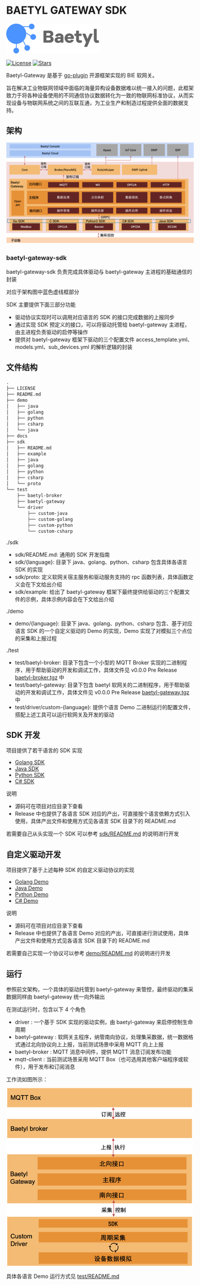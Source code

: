 # BAETYL GATEWAY SDK
[![Baetyl-logo](./docs/logo_with_name.png)](https://baetyl.io)

[![License](https://img.shields.io/github/license/baetyl/baetyl-gateway-sdk?color=blue)](LICENSE)
[![Stars](https://img.shields.io/github/stars/baetyl/baetyl-gateway-sdk?style=social)](Stars)

Baetyl-Gateway 是基于 [go-plugin](https://github.com/hashicorp/go-plugin) 开源框架实现的 BIE 软网关。

旨在解决工业物联网领域中面临的海量异构设备数据难以统一接入的问题，此框架致力于将各种设备使用的不同通信协议数据转化为一致的物联网标准协议，从而实现设备与物联网系统之间的互联互通，为工业生产和制造过程提供全面的数据支持。

## 架构
![Baetyl-logo](./docs/baetyl-gateway.png)

### baetyl-gateway-sdk
baetyl-gateway-sdk 负责完成具体驱动与 baetyl-gateway 主进程的基础通信的封装

对应于架构图中蓝色虚线框部分

SDK 主要提供下面三部分功能
* 驱动协议实现时可以调用对应语言的 SDK 的接口完成数据的上报同步
* 通过实现 SDK 预定义的接口，可以将驱动托管给 baetyl-gateway 主进程，由主进程负责驱动的启停等操作
* 提供对 baetyl-gateway 框架下驱动的三个配置文件 access_template.yml、models.yml、sub_devices.yml 的解析逻辑的封装

## 文件结构
```
.
├── LICENSE
├── README.md
├── demo
│   ├── java
│   ├── golang
│   ├── python
│   ├── csharp
│   └── java
├── docs
├── sdk
│   ├── README.md
│   ├── example
│   ├── java
│   ├── golang
│   ├── python
│   ├── csharp
│   └── proto
└── test
    ├── baetyl-broker
    ├── baetyl-gateway
    └── driver
        ├── custom-java
        ├── custom-golang
        ├── custom-python
        └── custom-csharp
```
./sdk
* sdk/README.md: 通用的 SDK 开发指南  
* sdk/{language}: 目录下 java、golang、python、csharp 包含具体各语言 SDK 的实现
* sdk/proto: 定义软网关宿主服务和驱动服务支持的 rpc 函数列表，具体函数定义会在下文给出介绍
* sdk/example: 给出了 baetyl-gateway 框架下最终提供给驱动的三个配置文件的示例，具体示例内容会在下文给出介绍

./demo
* demo/{language}: 目录下 java、golang、python、csharp 包含、基于对应语言 SDK 的一个自定义驱动的 Demo 的实现，Demo 实现了对模拟三个点位的采集和上报过程

./test
* test/baetyl-broker: 目录下包含一个小型的 MQTT Broker 实现的二进制程序，用于帮助驱动的开发和调试工作，具体文件见 v0.0.0 Pre Release [baetyl-broker.tgz](https://github.com/baetyl/baetyl-gateway-sdk/releases/download/v0.0.0/baetyl-broker.tgz) 中
* test/baetyl-gateway: 目录下包含 baetyl 软网关的二进制程序，用于帮助驱动的开发和调试工作，具体文件见 v0.0.0 Pre Release [baetyl-gateway.tgz](https://github.com/baetyl/baetyl-gateway-sdk/releases/download/v0.0.0/baetyl-gateway.tgz) 中
* test/driver/custom-{language}: 提供个语言 Demo 二进制运行的配置文件，搭配上述工具可以运行软网关及开发的驱动

## SDK 开发
项目提供了若干语言的 SDK 实现

* [Golang SDK](./sdk/golang)
* [Java SDK](./sdk/java)
* [Python SDK](./sdk/pyhton)
* [C# SDK](./sdk/csharp)

说明

* 源码可在项目对应目录下查看
* Release 中也提供了各语言 SDK 对应的产出，可直接按个语言依赖方式引入使用，具体产出文件和使用方式见各语言 SDK 目录下的 README.md

若需要自己从头实现一个 SDK 可以参考 [sdk/README.md](./sdk/README.md) 的说明进行开发

## 自定义驱动开发
项目提供了基于上述每种 SDK 的自定义驱动协议的实现

* [Golang Demo](./demo/golang)
* [Java Demo](./demo/java)
* [Python Demo](./demo/pyhton)
* [C# Demo](./demo/csharp)

说明

* 源码可在项目对应目录下查看
* Release 中也提供了各语言 Demo 对应的产出，可直接进行测试使用，具体产出文件和使用方式见各语言 SDK 目录下的 README.md

若需要自己实现一个协议可以参考 [demo/README.md](./demo/README.md) 的说明进行开发

## 运行
参照前文架构，一个具体的驱动托管到 baetyl-gateway 来管控，最终驱动的集采数据同样由 baetyl-gateway 统一向外输出

在测试运行时，包含以下 4 个角色

* driver : 一个基于 SDK 实现的驱动实例，由 baetyl-gateway 来启停控制生命周期
* baetyl-gateway : 软网关主程序，纳管南向协议，处理集采数据，统一数据格式通过北向协议向上上报，当前测试场景中采用 MQTT 向上上报
* baetyl-broker : MQTT 消息中间件，提供 MQTT 消息订阅发布功能
* mqtt-client : 当前测试场景采用 MQTT Box（也可选用其他客户端程序或软件），用于发布和订阅消息

工作流如图所示：

<img src="./docs/collection_workflow.png" width="500" alt="workflow">

具体各语言 Demo 运行方式见 [test/README.md](./test/README.md)

